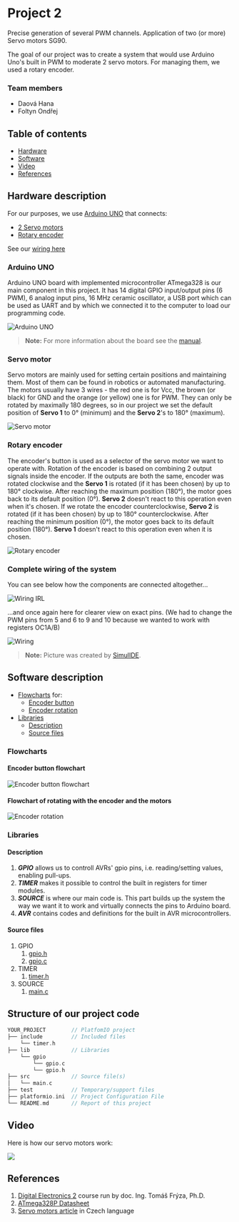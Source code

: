 # Project 2

Precise generation of several PWM channels. Application of two (or more) Servo motors SG90.

The goal of our project was to create a system that would use Arduino Uno's built in PWM to moderate 2 servo motors. For managing them, we used a rotary encoder.

### Team members

* Daová Hana
* Foltyn Ondřej 

## Table of contents
* [Hardware](#Hardware)
* [Software](#Software)
* [Video](#Video)
* [References](#References)

<a name="Hardware"></a>
## Hardware description

For our purposes, we use [Arduino UNO](#ArduinoUNO) that connects:
* [2 Servo motors](#Servomotor)
* [Rotary encoder](#Rotaryencoder)

See our [wiring here](#Wiring)

<a name="ArduinoUNO"></a>
### Arduino UNO
Arduino UNO board with implemented microcontroller ATmega328 is our main component in this project. It has 14 digital GPIO input/output pins (6 PWM), 6 analog input pins, 16 MHz ceramic oscillator, a USB port which can be used as UART and by which we connected it to the computer to load our programming code.

![Arduino UNO](https://github.com/hakidaova/digital-electronics-2/blob/main/lab9-project1/images/arduino.jpeg)

> **Note:** For more information about the board see the [manual](https://docs.arduino.cc/resources/datasheets/A000066-datasheet.pdf).

<a name="Servomotor"></a>
### Servo motor
Servo motors are mainly used for setting certain positions and maintaining them. Most of them can be found in robotics or automated manufacturing. The motors usually have 3 wires - the red one is for Vcc, the brown (or black) for GND and the orange (or yellow) one is for PWM. They can only be rotated by maximally 180 degrees, so in our project we set the default position of **Servo 1** to 0° (minimum) and the **Servo 2**'s to 180° (maximum).

![Servo motor](https://github.com/hakidaova/digital-electronics-2/blob/main/lab10-project2/images/servo.jpg)


<a name="Rotaryencoder"></a>
### Rotary encoder
The encoder's button is used as a selector of the servo motor we want to operate with. Rotation of the encoder is based on combining 2 output signals inside the encoder. If the outputs are both the same, encoder was rotated clockwise and the **Servo 1** is rotated (if it has been chosen) by up to 180° clockwise. After reaching the maximum position (180°), the motor goes back to its default position (0°). **Servo 2** doesn't react to this operation even when it's chosen. If we rotate the encoder counterclockwise, **Servo 2** is rotated (if it has been chosen) by up to 180° counterclockwise. After reaching the minimum position (0°), the motor goes back to its default position (180°). **Servo 1** doesn't react to this operation even when it is chosen.

![Rotary encoder](https://github.com/hakidaova/digital-electronics-2/blob/main/lab9-project1/images/rotary-encoder.jpg)

<a name="Wiring"></a>
### Complete wiring of the system
You can see below how the components are connected altogether...

![Wiring IRL](https://github.com/hakidaova/digital-electronics-2/blob/main/lab10-project2/images/wiring.jpeg)

...and once again here for clearer view on exact pins. (We had to change the PWM pins from 5 and 6 to 9 and 10 because we wanted to work with registers OC1A/B)

![Wiring](https://github.com/hakidaova/digital-electronics-2/blob/main/lab10-project2/images/simullIde-schematic.jpeg)
> **Note:** Picture was created by [SimulIDE](https://www.simulide.com/p/home.html).
> 
<a name="Software"></a>
## Software description

* [Flowcharts](#Flowcharts) for:
   * [Encoder button](#Encoderbutton)
   * [Encoder rotation](#Servosrotating)
* [Libraries](#Libraries)
  * [Description](#Description)
  * [Source files](#Sourcefiles)

<a name="Flowcharts"></a>
### Flowcharts

<a name="Encoderbutton"></a>
#### Encoder button flowchart
![Encoder button flowchart](https://github.com/OndraFoltyn/digital-electronics-2/blob/main/projects/project1/Encoder_button.drawio.png)

<a name="Servosrotating"></a>
#### Flowchart of rotating with the encoder and the motors 
![Encoder rotation](https://github.com/OndraFoltyn/digital-electronics-2/blob/main/projects/project2/rotating_servos.drawio.svg)

<a name="Libraries"></a>
### Libraries

<a name="Description"></a>
#### Description
1. ***GPIO*** allows us to controll AVRs' gpio pins, i.e. reading/setting values, enabling pull-ups.
2. ***TIMER*** makes it possible to control the built in registers for timer modules.
3. ***SOURCE*** is where our main code is. This part builds up the system the way we want it to work and virtually connects the pins to Arduino board.
4. ***AVR*** contains codes and definitions for the built in AVR microcontrollers.

<a name="Sourcefiles"></a>
#### Source files
1. GPIO
   1. [gpio.h](https://github.com/hakidaova/digital-electronics-2/blob/main/lab10-project2/project2/lib/gpio/gpio.h)
   2. [gpio.c](https://github.com/hakidaova/digital-electronics-2/blob/main/lab10-project2/project2/lib/gpio/gpio.c)
2. TIMER
   1. [timer.h](https://github.com/hakidaova/digital-electronics-2/blob/main/lab10-project2/project2/include/timer.h)
3. SOURCE
   1. [main.c](https://github.com/hakidaova/digital-electronics-2/blob/main/lab10-project2/project2/src/main.c)

## Structure of our project code
   ```c
   YOUR_PROJECT        // PlatfomIO project
   ├── include         // Included files
       └── timer.h  
   ├── lib             // Libraries
       └── gpio
           └── gpio.c
           └── gpio.h
   ├── src             // Source file(s)
   │   └── main.c
   ├── test            // Temporary/support files
   ├── platformio.ini  // Project Configuration File
   └── README.md       // Report of this project
   ```

<a name="Video"></a>
## Video

Here is how our servo motors work:

![](https://github.com/hakidaova/digital-electronics-2/blob/main/lab10-project2/images/video.gif)

<a name="References"></a>
## References

1. [Digital Electronics 2](https://github.com/tomas-fryza/digital-electronics-2) course run by doc. Ing. Tomáš Frýza, Ph.D.
2. [ATmega328P Datasheet](https://ww1.microchip.com/downloads/en/DeviceDoc/Atmel-7810-Automotive-Microcontrollers-ATmega328P_Datasheet.pdf)
3. [Servo motors article](https://navody.dratek.cz/arduino-projekty/servo-motor.html) in Czech language
